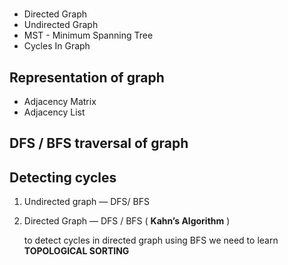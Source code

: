 # 

- Directed Graph
- Undirected Graph
- MST -  Minimum Spanning Tree
- Cycles In Graph

## Representation of graph

- Adjacency Matrix
- Adjacency List

## DFS /  BFS traversal of graph

## Detecting cycles

1. Undirected graph  —  DFS/ BFS
2. Directed Graph — DFS / BFS ( **Kahn’s Algorithm** )
    
    to detect cycles in directed graph using BFS we need to learn **TOPOLOGICAL SORTING**
